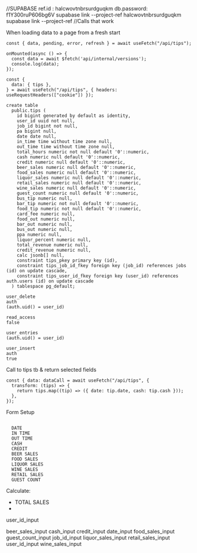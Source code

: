//SUPABASE
ref.id : halcwovtnbrsurdguqkm
db.password: f1Y300ruP606bg6V
supabase link --project-ref halcwovtnbrsurdguqkm
supabase link --project-ref
//Calls that work

When loading data to a page from a fresh start

```
const { data, pending, error, refresh } = await useFetch("/api/tips");
```

```
onMounted(async () => {
  const data = await $fetch('api/internal/versions');
  console.log(data);
});

const {
  data: { tips },
} = await useFetch("/api/tips", { headers: useRequestHeaders(["cookie"]) });
```

```
create table
  public.tips (
    id bigint generated by default as identity,
    user_id uuid not null,
    job_id bigint not null,
    pa bigint null,
    date date null,
    in_time time without time zone null,
    out_time time without time zone null,
    total_hours numeric not null default '0'::numeric,
    cash numeric null default '0'::numeric,
    credit numeric null default '0'::numeric,
    beer_sales numeric null default '0'::numeric,
    food_sales numeric null default '0'::numeric,
    liquor_sales numeric null default '0'::numeric,
    retail_sales numeric null default '0'::numeric,
    wine_sales numeric null default '0'::numeric,
    guest_count numeric null default '0'::numeric,
    bus_tip numeric null,
    bar_tip numeric not null default '0'::numeric,
    food_tip numeric not null default '0'::numeric,
    card_fee numeric null,
    food_out numeric null,
    bar_out numeric null,
    bus_out numeric null,
    ppa numeric null,
    liquor_percent numeric null,
    total_revenue numeric null,
    credit_revenue numeric null,
    calc jsonb[] null,
    constraint tips_pkey primary key (id),
    constraint tips_job_id_fkey foreign key (job_id) references jobs (id) on update cascade,
    constraint tips_user_id_fkey foreign key (user_id) references auth.users (id) on update cascade
  ) tablespace pg_default;
```

```
user_delete
auth
(auth.uid() = user_id)

read_access
false

user_entries
(auth.uid() = user_id)

user_insert
auth
true
```

Call to tips tb & return selected fields

```
const { data: dataCall = await useFetch("/api/tips", {
  transform: (tips) => {
    return tips.map((tip) => ({ date: tip.date, cash: tip.cash }));
  },
});
```

Form Setup

```

  DATE
  IN TIME
  OUT TIME
  CASH
  CREDIT
  BEER SALES
  FOOD SALES
  LIQUOR SALES
  WINE SALES
  RETAIL SALES
  GUEST COUNT

```

Calculate:

- TOTAL SALES
-

user_id_input

beer_sales_input
cash_input
credit_input
date_input
food_sales_input
guest_count_input
job_id_input
liquor_sales_input
retail_sales_input
user_id_input
wine_sales_input
